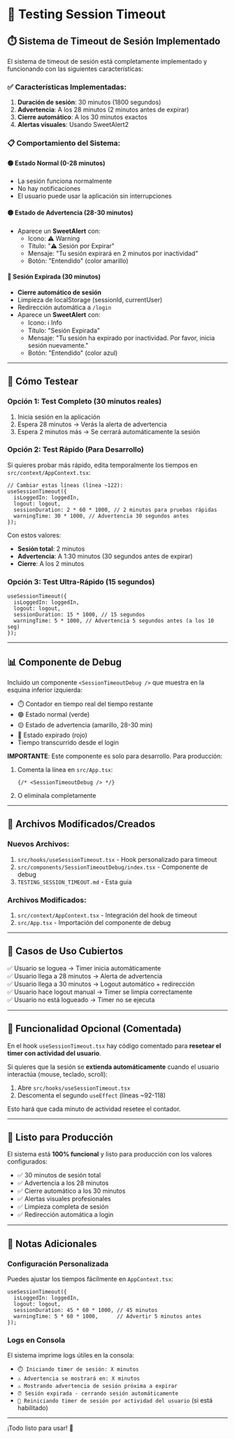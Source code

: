 # 🧪 Testing Session Timeout

## ⏱️ Sistema de Timeout de Sesión Implementado

El sistema de timeout de sesión está completamente implementado y funcionando con las siguientes características:

### ✅ Características Implementadas:

1. **Duración de sesión**: 30 minutos (1800 segundos)
2. **Advertencia**: A los 28 minutos (2 minutos antes de expirar)
3. **Cierre automático**: A los 30 minutos exactos
4. **Alertas visuales**: Usando SweetAlert2

### 📋 Comportamiento del Sistema:

#### 🟢 Estado Normal (0-28 minutos)
- La sesión funciona normalmente
- No hay notificaciones
- El usuario puede usar la aplicación sin interrupciones

#### 🟡 Estado de Advertencia (28-30 minutos)
- Aparece un **SweetAlert** con:
  - Icono: ⚠️ Warning
  - Título: "⚠️ Sesión por Expirar"
  - Mensaje: "Tu sesión expirará en 2 minutos por inactividad"
  - Botón: "Entendido" (color amarillo)

#### 🔴 Sesión Expirada (30 minutos)
- **Cierre automático de sesión**
- Limpieza de localStorage (sessionId, currentUser)
- Redirección automática a `/login`
- Aparece un **SweetAlert** con:
  - Icono: ℹ️ Info
  - Título: "Sesión Expirada"
  - Mensaje: "Tu sesión ha expirado por inactividad. Por favor, inicia sesión nuevamente."
  - Botón: "Entendido" (color azul)

---

## 🧪 Cómo Testear

### Opción 1: Test Completo (30 minutos reales)
1. Inicia sesión en la aplicación
2. Espera 28 minutos → Verás la alerta de advertencia
3. Espera 2 minutos más → Se cerrará automáticamente la sesión

### Opción 2: Test Rápido (Para Desarrollo)

Si quieres probar más rápido, edita temporalmente los tiempos en `src/context/AppContext.tsx`:

```tsx
// Cambiar estas líneas (línea ~122):
useSessionTimeout({
  isLoggedIn: loggedIn,
  logout: logout,
  sessionDuration: 2 * 60 * 1000, // 2 minutos para pruebas rápidas
  warningTime: 30 * 1000, // Advertencia 30 segundos antes
});
```

Con estos valores:
- **Sesión total**: 2 minutos
- **Advertencia**: A 1:30 minutos (30 segundos antes de expirar)
- **Cierre**: A los 2 minutos

### Opción 3: Test Ultra-Rápido (15 segundos)

```tsx
useSessionTimeout({
  isLoggedIn: loggedIn,
  logout: logout,
  sessionDuration: 15 * 1000, // 15 segundos
  warningTime: 5 * 1000, // Advertencia 5 segundos antes (a los 10 seg)
});
```

---

## 📊 Componente de Debug

Incluido un componente `<SessionTimeoutDebug />` que muestra en la esquina inferior izquierda:

- ⏱️ Contador en tiempo real del tiempo restante
- 🟢 Estado normal (verde)
- 🟡 Estado de advertencia (amarillo, 28-30 min)
- 🔴 Estado expirado (rojo)
- Tiempo transcurrido desde el login

**IMPORTANTE**: Este componente es solo para desarrollo. Para producción:
1. Comenta la línea en `src/App.tsx`:
   ```tsx
   {/* <SessionTimeoutDebug /> */}
   ```
2. O elimínala completamente

---

## 🔧 Archivos Modificados/Creados

### Nuevos Archivos:
1. `src/hooks/useSessionTimeout.tsx` - Hook personalizado para timeout
2. `src/components/SessionTimeoutDebug/index.tsx` - Componente de debug
3. `TESTING_SESSION_TIMEOUT.md` - Esta guía

### Archivos Modificados:
1. `src/context/AppContext.tsx` - Integración del hook de timeout
2. `src/App.tsx` - Importación del componente de debug

---

## 🎯 Casos de Uso Cubiertos

✅ Usuario se loguea → Timer inicia automáticamente  
✅ Usuario llega a 28 minutos → Alerta de advertencia  
✅ Usuario llega a 30 minutos → Logout automático + redirección  
✅ Usuario hace logout manual → Timer se limpia correctamente  
✅ Usuario no está logueado → Timer no se ejecuta  

---

## 🔄 Funcionalidad Opcional (Comentada)

En el hook `useSessionTimeout.tsx` hay código comentado para **resetear el timer con actividad del usuario**.

Si quieres que la sesión se **extienda automáticamente** cuando el usuario interactúa (mouse, teclado, scroll):

1. Abre `src/hooks/useSessionTimeout.tsx`
2. Descomenta el segundo `useEffect` (líneas ~92-118)

Esto hará que cada minuto de actividad resetee el contador.

---

## 🚀 Listo para Producción

El sistema está **100% funcional** y listo para producción con los valores configurados:

- ✅ 30 minutos de sesión total
- ✅ Advertencia a los 28 minutos
- ✅ Cierre automático a los 30 minutos
- ✅ Alertas visuales profesionales
- ✅ Limpieza completa de sesión
- ✅ Redirección automática a login

---

## 📝 Notas Adicionales

### Configuración Personalizada

Puedes ajustar los tiempos fácilmente en `AppContext.tsx`:

```tsx
useSessionTimeout({
  isLoggedIn: loggedIn,
  logout: logout,
  sessionDuration: 45 * 60 * 1000, // 45 minutos
  warningTime: 5 * 60 * 1000,      // Advertir 5 minutos antes
});
```

### Logs en Consola

El sistema imprime logs útiles en la consola:
- `⏱️ Iniciando timer de sesión: X minutos`
- `⚠️ Advertencia se mostrará en: X minutos`
- `⚠️ Mostrando advertencia de sesión próxima a expirar`
- `⏰ Sesión expirada - cerrando sesión automáticamente`
- `🔄 Reiniciando timer de sesión por actividad del usuario` (si está habilitado)

---

¡Todo listo para usar! 🎉
